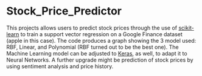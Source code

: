 # Stock_Price_Predictor
This projects allows users to predict stock prices through the use of [scikit-learn](https://scikit-learn.org/stable/) to train a support vector regression on a Google Finance dataset (apple in this case). The code produces a graph showing the 3 model used: RBF, Linear, and Polynomial (RBF turned out to be the best one). The Machine Learning model can be adjusted to [Keras](https://keras.io/), as well, to adapt it to Neural Networks. A further upgrade might be prediction of stock prices by using sentiment analysis and price history. 
